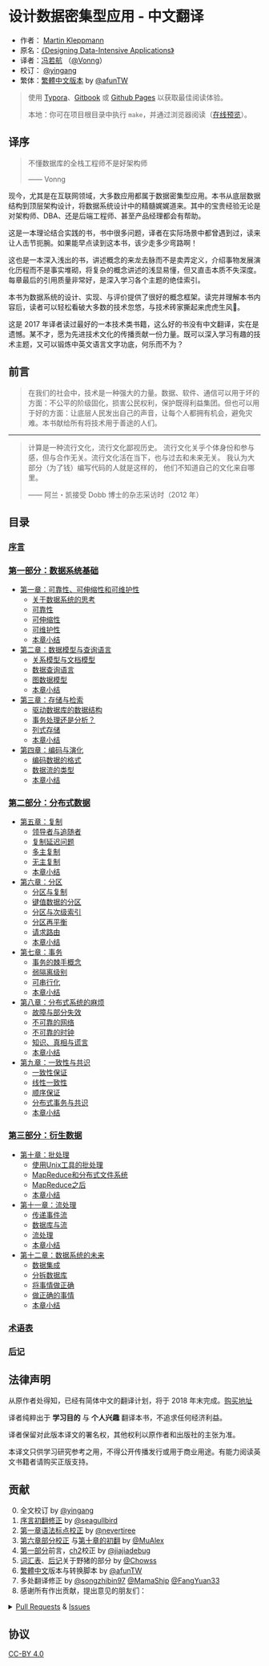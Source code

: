 # 设计数据密集型应用 - 中文翻译

- 作者： [Martin Kleppmann](https://martin.kleppmann.com)
- 原名：[《Designing Data-Intensive Applications》](http://shop.oreilly.com/product/0636920032175.do)
- 译者：[冯若航](https://vonng.com) （[@Vonng](https://vonng.com/en/)）
- 校订： [@yingang](https://github.com/yingang)
- 繁体：[繁體中文版本](zh-tw/README.md) by  [@afunTW](https://github.com/afunTW)


> 使用 [Typora](https://www.typora.io)、[Gitbook](https://vonng.gitbook.io/vonng/) 或 [Github Pages](https://vonng.github.io/ddia) 以获取最佳阅读体验。
>
> 本地：你可在项目根目录中执行 `make`，并通过浏览器阅读（[在线预览](http://ddia.vonng.com/#/)）。

## 译序

> 不懂数据库的全栈工程师不是好架构师
>
> —— Vonng

现今，尤其是在互联网领域，大多数应用都属于数据密集型应用。本书从底层数据结构到顶层架构设计，将数据系统设计中的精髓娓娓道来。其中的宝贵经验无论是对架构师、DBA、还是后端工程师、甚至产品经理都会有帮助。

这是一本理论结合实践的书，书中很多问题，译者在实际场景中都曾遇到过，读来让人击节扼腕。如果能早点读到这本书，该少走多少弯路啊！

这也是一本深入浅出的书，讲述概念的来龙去脉而不是卖弄定义，介绍事物发展演化历程而不是事实堆砌，将复杂的概念讲述的浅显易懂，但又直击本质不失深度。每章最后的引用质量非常好，是深入学习各个主题的绝佳索引。

本书为数据系统的设计、实现、与评价提供了很好的概念框架。读完并理解本书内容后，读者可以轻松看破大多数的技术忽悠，与技术砖家撕起来虎虎生风🤣。

这是 2017 年译者读过最好的一本技术类书籍，这么好的书没有中文翻译，实在是遗憾。某不才，愿为先进技术文化的传播贡献一份力量。既可以深入学习有趣的技术主题，又可以锻炼中英文语言文字功底，何乐而不为？


## 前言

> 在我们的社会中，技术是一种强大的力量。数据、软件、通信可以用于坏的方面：不公平的阶级固化，损害公民权利，保护既得利益集团。但也可以用于好的方面：让底层人民发出自己的声音，让每个人都拥有机会，避免灾难。本书献给所有将技术用于善途的人们。

---------

> 计算是一种流行文化，流行文化鄙视历史。 流行文化关乎个体身份和参与感，但与合作无关。流行文化活在当下，也与过去和未来无关。 我认为大部分（为了钱）编写代码的人就是这样的， 他们不知道自己的文化来自哪里。
>
>  —— 阿兰・凯接受 Dobb 博士的杂志采访时（2012 年）


## 目录

### [序言](preface.md)

### [第一部分：数据系统基础](part-i.md)

* [第一章：可靠性、可伸缩性和可维护性](ch1.md)
    * [关于数据系统的思考](ch1.md#关于数据系统的思考)
    * [可靠性](ch1.md#可靠性)
    * [可伸缩性](ch1.md#可伸缩性)
    * [可维护性](ch1.md#可维护性)
    * [本章小结](ch1.md#本章小结)
* [第二章：数据模型与查询语言](ch2.md)
    * [关系模型与文档模型](ch2.md#关系模型与文档模型)
    * [数据查询语言](ch2.md#数据查询语言)
    * [图数据模型](ch2.md#图数据模型)
    * [本章小结](ch2.md#本章小结)
* [第三章：存储与检索](ch3.md)
    * [驱动数据库的数据结构](ch3.md#驱动数据库的数据结构)
    * [事务处理还是分析？](ch3.md#事务处理还是分析？)
    * [列式存储](ch3.md#列式存储)
    * [本章小结](ch3.md#本章小结)
* [第四章：编码与演化](ch4.md)
    * [编码数据的格式](ch4.md#编码数据的格式)
    * [数据流的类型](ch4.md#数据流的类型)
    * [本章小结](ch4.md#本章小结)

### [第二部分：分布式数据](part-ii.md)

* [第五章：复制](ch5.md)
    * [领导者与追随者](ch5.md#领导者与追随者)
    * [复制延迟问题](ch5.md#复制延迟问题)
    * [多主复制](ch5.md#多主复制)
    * [无主复制](ch5.md#无主复制)
    * [本章小结](ch5.md#本章小结)
* [第六章：分区](ch6.md)
    * [分区与复制](ch6.md#分区与复制)
    * [键值数据的分区](ch6.md#键值数据的分区)
    * [分区与次级索引](ch6.md#分区与次级索引)
    * [分区再平衡](ch6.md#分区再平衡)
    * [请求路由](ch6.md#请求路由)
    * [本章小结](ch6.md#本章小结)
* [第七章：事务](ch7.md)
    * [事务的棘手概念](ch7.md#事务的棘手概念)
    * [弱隔离级别](ch7.md#弱隔离级别)
    * [可串行化](ch7.md#可串行化)
    * [本章小结](ch7.md#本章小结)
* [第八章：分布式系统的麻烦](ch8.md)
    * [故障与部分失效](ch8.md#故障与部分失效)
    * [不可靠的网络](ch8.md#不可靠的网络)
    * [不可靠的时钟](ch8.md#不可靠的时钟)
    * [知识、真相与谎言](ch8.md#知识、真相与谎言)
    * [本章小结](ch8.md#本章小结)
* [第九章：一致性与共识](ch9.md)
    * [一致性保证](ch9.md#一致性保证)
    * [线性一致性](ch9.md#线性一致性)
    * [顺序保证](ch9.md#顺序保证)
    * [分布式事务与共识](ch9.md#分布式事务与共识)
    * [本章小结](ch9.md#本章小结)

### [第三部分：衍生数据](part-iii.md)

* [第十章：批处理](ch10.md)
    * [使用Unix工具的批处理](ch10.md#使用Unix工具的批处理)
    * [MapReduce和分布式文件系统](ch10.md#MapReduce和分布式文件系统)
    * [MapReduce之后](ch10.md#MapReduce之后)
    * [本章小结](ch10.md#本章小结)
* [第十一章：流处理](ch11.md)
    * [传递事件流](ch11.md#传递事件流)
    * [数据库与流](ch11.md#数据库与流)
    * [流处理](ch11.md#流处理)
    * [本章小结](ch11.md#本章小结)
* [第十二章：数据系统的未来](ch12.md)
    * [数据集成](ch12.md#数据集成)
    * [分拆数据库](ch12.md#分拆数据库)
    * [将事情做正确](ch12.md#将事情做正确)
    * [做正确的事情](ch12.md#做正确的事情)
    * [本章小结](ch12.md#本章小结)

### [术语表](glossary.md)

### [后记](colophon.md)


## 法律声明

从原作者处得知，已经有简体中文的翻译计划，将于 2018 年末完成。[购买地址](https://search.jd.com/Search?keyword=设计数据密集型应用)

译者纯粹出于 **学习目的** 与 **个人兴趣** 翻译本书，不追求任何经济利益。

译者保留对此版本译文的署名权，其他权利以原作者和出版社的主张为准。

本译文只供学习研究参考之用，不得公开传播发行或用于商业用途。有能力阅读英文书籍者请购买正版支持。

## 贡献

0. 全文校订 by [@yingang](https://github.com/Vonng/ddia/commits?author=yingang)
1. [序言初翻修正](https://github.com/Vonng/ddia/commit/afb5edab55c62ed23474149f229677e3b42dfc2c) by [@seagullbird](https://github.com/Vonng/ddia/commits?author=seagullbird)
2. [第一章语法标点校正](https://github.com/Vonng/ddia/commit/973b12cd8f8fcdf4852f1eb1649ddd9d187e3644) by [@nevertiree](https://github.com/Vonng/ddia/commits?author=nevertiree)
3. [第六章部分校正](https://github.com/Vonng/ddia/commit/d4eb0852c0ec1e93c8aacc496c80b915bb1e6d48) 与[第十章的初翻](https://github.com/Vonng/ddia/commit/9de8dbd1bfe6fbb03b3bf6c1a1aa2291aed2490e) by [@MuAlex](https://github.com/Vonng/ddia/commits?author=MuAlex) 
4. [第一部分](part-i.md)前言，[ch2](ch2.md)校正 by [@jiajiadebug](https://github.com/Vonng/ddia/commits?author=jiajiadebug)
5. [词汇表](glossary.md)、[后记](colophon.md)关于野猪的部分 by [@Chowss](https://github.com/Vonng/ddia/commits?author=Chowss)
6. [繁體中文](https://github.com/Vonng/ddia/pulls)版本与转换脚本 by [@afunTW](https://github.com/afunTW)
7. 多处翻译修正 by [@songzhibin97](https://github.com/Vonng/ddia/commits?author=songzhibin97) [@MamaShip](https://github.com/Vonng/ddia/commits?author=MamaShip) [@FangYuan33](https://github.com/Vonng/ddia/commits?author=FangYuan33)
8. 感谢所有作出贡献，提出意见的朋友们：

<details>
<summary><a href="https://github.com/Vonng/ddia/pulls">Pull Requests</a> & <a href="https://github.com/Vonng/ddia/issues">Issues</a></summary>

| ISSUE & Pull Requests                          | USER                                                         | Title                                                        |
| ----------------------------------------------- | ------------------------------------------------------------ | ------------------------------------------------------------ |
|  [284](https://github.com/Vonng/ddia/pull/284)  |  [@WAangzE](https://github.com/WAangzE)  |   ch4: 更正一处列表错误  |
|  [283](https://github.com/Vonng/ddia/pull/283)  |  [@WAangzE](https://github.com/WAangzE)  |   ch3: 更正一处错别字  |
|  [282](https://github.com/Vonng/ddia/pull/282)  |  [@WAangzE](https://github.com/WAangzE)  |   ch2: 更正一处公式问题  |
|  [281](https://github.com/Vonng/ddia/pull/281)  |  [@lyuxi99](https://github.com/lyuxi99)  |   更正多处内部链接错误  |
|  [280](https://github.com/Vonng/ddia/pull/280)  |  [@lyuxi99](https://github.com/lyuxi99)  |   ch9: 更正内部链接错误  |
|  [279](https://github.com/Vonng/ddia/issues/279)  |  [@codexvn](https://github.com/codexvn)  |   ch9: 指出公式在 GitHub Pages 显示的问题  |
|  [278](https://github.com/Vonng/ddia/pull/278)  |  [@LJlkdskdjflsa](https://github.com/LJlkdskdjflsa)  |   发现了繁体中文版本中的错误翻译  |
|  [275](https://github.com/Vonng/ddia/pull/275)  |  [@117503445](https://github.com/117503445)  |   更正 LICENSE 链接  |
|  [274](https://github.com/Vonng/ddia/pull/274)  |  [@uncle-lv](https://github.com/uncle-lv)  |   ch7: 修正错别字  |
|  [273](https://github.com/Vonng/ddia/pull/273)  |  [@Sdot-Python](https://github.com/Sdot-Python)  |   ch7: 统一了 write skew 的翻译  |
|  [271](https://github.com/Vonng/ddia/pull/271)  |  [@Makonike](https://github.com/Makonike)  |   ch6: 统一了 rebalancing 的翻译  |
|  [270](https://github.com/Vonng/ddia/pull/270)  |  [@Ynjxsjmh](https://github.com/Ynjxsjmh)  |   ch7: 修正不一致的翻译  |
|  [263](https://github.com/Vonng/ddia/pull/263)  |  [@zydmayday](https://github.com/zydmayday)  |   ch5: 修正译文中的重复单词  |
|  [260](https://github.com/Vonng/ddia/pull/260)  |  [@haifeiWu](https://github.com/haifeiWu)  |   ch4: 修正部分不准确的翻译  |
|  [258](https://github.com/Vonng/ddia/pull/258)  |  [@bestgrc](https://github.com/bestgrc)  |   ch3: 修正一处翻译错误  |
|  [257](https://github.com/Vonng/ddia/pull/257)  |  [@UnderSam](https://github.com/UnderSam)  |   ch8: 修正一处拼写错误  |
|  [256](https://github.com/Vonng/ddia/pull/256)  |  [@AlphaWang](https://github.com/AlphaWang)  |   ch7: 修正“可串行化”相关内容的多处翻译不当  |
|  [255](https://github.com/Vonng/ddia/pull/255)  |  [@AlphaWang](https://github.com/AlphaWang)  |   ch7: 修正“可重复读”相关内容的多处翻译不当  |
|  [253](https://github.com/Vonng/ddia/pull/253)  |  [@AlphaWang](https://github.com/AlphaWang)  |   ch7: 修正“读已提交”相关内容的多处翻译不当  |
|  [246](https://github.com/Vonng/ddia/pull/246)  |  [@derekwu0101](https://github.com/derekwu0101)  |   ch3: 修正繁体中文的转译错误  |
|  [245](https://github.com/Vonng/ddia/pull/245)  |  [@skyran1278](https://github.com/skyran1278)  |   ch12: 修正繁体中文的转译错误  |
|  [244](https://github.com/Vonng/ddia/pull/244)  |  [@Axlgrep](https://github.com/Axlgrep)  |   ch9: 修正不通顺的翻译  |
|  [242](https://github.com/Vonng/ddia/pull/242)  |  [@lynkeib](https://github.com/lynkeib)  |   ch9: 修正不通顺的翻译  |
|  [241](https://github.com/Vonng/ddia/pull/241)  |  [@lynkeib](https://github.com/lynkeib)  |   ch8: 修正不正确的公式格式  |
|  [240](https://github.com/Vonng/ddia/pull/240)  |  [@8da2k](https://github.com/8da2k)  |   ch9: 修正不通顺的翻译  |
|  [239](https://github.com/Vonng/ddia/pull/239)  |  [@BeBraveBeCurious](https://github.com/BeBraveBeCurious)  |   ch7: 修正不一致的翻译  |
|  [237](https://github.com/Vonng/ddia/pull/237)  |  [@zhangnew](https://github.com/zhangnew)  |   ch3: 修正错误的图片链接  |
|  [229](https://github.com/Vonng/ddia/pull/229)  |  [@lis186](https://github.com/lis186)  |   指出繁体中文的转译错误：复杂  |
|  [226](https://github.com/Vonng/ddia/pull/226)  |  [@chroming](https://github.com/chroming)  |   ch1: 修正导航栏中的章节名称  |
|  [220](https://github.com/Vonng/ddia/pull/220)  |  [@skyran1278](https://github.com/skyran1278)  |   ch9: 修正线性一致的繁体中文翻译  |
|  [194](https://github.com/Vonng/ddia/pull/194)  |  [@BeBraveBeCurious](https://github.com/BeBraveBeCurious)  |   ch4: 修正错误的翻译  |
|  [193](https://github.com/Vonng/ddia/pull/193)  |  [@BeBraveBeCurious](https://github.com/BeBraveBeCurious)  |   ch4: 优化译文  |
|  [192](https://github.com/Vonng/ddia/pull/192)  |  [@BeBraveBeCurious](https://github.com/BeBraveBeCurious)  |   ch4: 修正不一致和不通顺的翻译  |
|  [190](https://github.com/Vonng/ddia/pull/190)  |  [@Pcrab](https://github.com/Pcrab)  |   ch1: 修正不准确的翻译  |
|  [187](https://github.com/Vonng/ddia/pull/187)  |  [@narojay](https://github.com/narojay)  |   ch9: 修正生硬的翻译  |
|  [186](https://github.com/Vonng/ddia/pull/186)  |  [@narojay](https://github.com/narojay)  |   ch8: 修正错别字  |
|  [185](https://github.com/Vonng/ddia/issues/185)  |  [@8da2k](https://github.com/8da2k)  |   指出小标题跳转的问题  |
|  [184](https://github.com/Vonng/ddia/pull/184)  |  [@DavidZhiXing](https://github.com/DavidZhiXing)  |   ch10: 修正失效的网址  |
|  [183](https://github.com/Vonng/ddia/pull/183)  |  [@OneSizeFitsQuorum](https://github.com/OneSizeFitsQuorum)  |   ch8: 修正错别字  |
|  [182](https://github.com/Vonng/ddia/issues/182)  |  [@lroolle](https://github.com/lroolle)  |   建议docsify的主题风格  |
|  [181](https://github.com/Vonng/ddia/pull/181)  |  [@YunfengGao](https://github.com/YunfengGao)  |   ch2: 修正翻译错误  |
|  [180](https://github.com/Vonng/ddia/pull/180)  |  [@skyran1278](https://github.com/skyran1278)  |   ch3: 指出繁体中文的转译错误  |
|  [177](https://github.com/Vonng/ddia/pull/177)  |  [@exzhawk](https://github.com/exzhawk)  |   支持 Github Pages 里的公式显示  |
|  [176](https://github.com/Vonng/ddia/pull/176)  |  [@haifeiWu](https://github.com/haifeiWu)  |   ch2: 语义网相关翻译更正  |
|  [175](https://github.com/Vonng/ddia/pull/175)  |  [@cwr31](https://github.com/cwr31)  |   ch7: 不变式相关翻译更正  |
|  [174](https://github.com/Vonng/ddia/pull/174)  |  [@BeBraveBeCurious](https://github.com/BeBraveBeCurious)  |   README & preface: 更正不正确的中文用词和标点符号  |
|  [173](https://github.com/Vonng/ddia/pull/173)  |  [@ZvanYang](https://github.com/ZvanYang)  |   ch12: 修正不完整的翻译  |
|  [171](https://github.com/Vonng/ddia/pull/171)  |  [@ZvanYang](https://github.com/ZvanYang)  |   ch12: 修正重复的译文  |
|  [169](https://github.com/Vonng/ddia/pull/169)  |  [@ZvanYang](https://github.com/ZvanYang)  |   ch12: 更正不太通顺的翻译  |
|  [166](https://github.com/Vonng/ddia/pull/166)  |  [@bp4m4h94](https://github.com/bp4m4h94)  |   ch1: 发现错误的文献索引  |
|  [164](https://github.com/Vonng/ddia/pull/164)  |  [@DragonDriver](https://github.com/DragonDriver)  |   preface: 更正错误的标点符号  |
|  [163](https://github.com/Vonng/ddia/pull/163)  |  [@llmmddCoder](https://github.com/llmmddCoder)  |   ch1: 更正错误字  |
|  [160](https://github.com/Vonng/ddia/pull/160)  |  [@Zhayhp](https://github.com/Zhayhp)  |   ch2: 建议将 network model 翻译为网状模型  |
|  [159](https://github.com/Vonng/ddia/pull/159)  |  [@1ess](https://github.com/1ess)  |   ch4: 更正错误字  |
|  [157](https://github.com/Vonng/ddia/pull/157)  |  [@ZvanYang](https://github.com/ZvanYang)  |   ch7: 更正不太通顺的翻译  |
|  [155](https://github.com/Vonng/ddia/pull/155)  |  [@ZvanYang](https://github.com/ZvanYang)  |   ch7: 更正不太通顺的翻译  |
|  [153](https://github.com/Vonng/ddia/pull/153)  |  [@DavidZhiXing](https://github.com/DavidZhiXing)  |   ch9: 修正缩略图的错别字  |
|  [152](https://github.com/Vonng/ddia/pull/152)  |  [@ZvanYang](https://github.com/ZvanYang)  |   ch7: 除重->去重  |
|  [151](https://github.com/Vonng/ddia/pull/151)  |  [@ZvanYang](https://github.com/ZvanYang)  |   ch5: 修订sibling相关的翻译  |
|  [147](https://github.com/Vonng/ddia/pull/147)  |  [@ZvanYang](https://github.com/ZvanYang)  |   ch5: 更正一处不准确的翻译  |
|  [145](https://github.com/Vonng/ddia/pull/145)  |  [@Hookey](https://github.com/Hookey)  |   识别了当前简繁转译过程中处理不当的地方，暂通过转换脚本规避  |
|  [144](https://github.com/Vonng/ddia/issues/144)  |  [@secret4233](https://github.com/secret4233)  |   ch7: 不翻译`next-key locking`  |
|  [143](https://github.com/Vonng/ddia/issues/143)  |  [@imcheney](https://github.com/imcheney)  |   ch3: 更新残留的机翻段落  |
|  [142](https://github.com/Vonng/ddia/issues/142)  |  [@XIJINIAN](https://github.com/XIJINIAN)  |   建议去除段首的制表符  |
|  [141](https://github.com/Vonng/ddia/issues/141)  |  [@Flyraty](https://github.com/Flyraty)  |   ch5: 发现一处错误格式的章节引用  |
|  [140](https://github.com/Vonng/ddia/pull/140)  |  [@Bowser1704](https://github.com/Bowser1704)  |   ch5: 修正章节Summary中多处不通顺的翻译  |
|  [139](https://github.com/Vonng/ddia/pull/139)  |  [@Bowser1704](https://github.com/Bowser1704)  |   ch2&ch3: 修正多处不通顺的或错误的翻译  |
|  [137](https://github.com/Vonng/ddia/pull/137)  |  [@fuxuemingzhu](https://github.com/fuxuemingzhu)  |   ch5&ch6: 优化多处不通顺的或错误的翻译  |
|  [134](https://github.com/Vonng/ddia/pull/134)  |  [@fuxuemingzhu](https://github.com/fuxuemingzhu)  |   ch4: 优化多处不通顺的或错误的翻译  |
|  [133](https://github.com/Vonng/ddia/pull/133)  |  [@fuxuemingzhu](https://github.com/fuxuemingzhu)  |   ch3: 优化多处错误的或不通顺的翻译  |
|  [132](https://github.com/Vonng/ddia/pull/132)  |  [@fuxuemingzhu](https://github.com/fuxuemingzhu)  |   ch3: 优化一处容易产生歧义的翻译  |
|  [131](https://github.com/Vonng/ddia/pull/131)  |  [@rwwg4](https://github.com/rwwg4)  |   ch6: 修正两处错误的翻译  |
|  [129](https://github.com/Vonng/ddia/pull/129)  |  [@anaer](https://github.com/anaer)  |   ch4: 修正两处强调文本和四处代码变量名称  |
|  [128](https://github.com/Vonng/ddia/pull/128)  |  [@meilin96](https://github.com/meilin96)  |   ch5: 修正一处错误的引用  |
|  [126](https://github.com/Vonng/ddia/pull/126)  |  [@cwr31](https://github.com/cwr31)  |   ch10: 修正一处错误的翻译（功能 -> 函数）  |
|  [125](https://github.com/Vonng/ddia/pull/125)  |  [@dch1228](https://github.com/dch1228)  |   ch2: 优化 how best 的翻译（如何以最佳方式）  |
|  [123](https://github.com/Vonng/ddia/pull/123)  |  [@yingang](https://github.com/yingang)  |   translation updates (chapter 9, TOC in readme, glossary, etc.)  |
|  [121](https://github.com/Vonng/ddia/pull/121)  |  [@yingang](https://github.com/yingang)  |   translation updates (chapter 5 to chapter 8)  |
|  [120](https://github.com/Vonng/ddia/pull/120)  |  [@jiong-han](https://github.com/jiong-han)  |   Typo fix: 呲之以鼻 -> 嗤之以鼻  |
|  [119](https://github.com/Vonng/ddia/pull/119)  |  [@cclauss](https://github.com/cclauss)  |   Streamline file operations in convert()  |
|  [118](https://github.com/Vonng/ddia/pull/118)  |  [@yingang](https://github.com/yingang)  |   translation updates (chapter 2 to chapter 4)  |
|  [117](https://github.com/Vonng/ddia/pull/117)  |  [@feeeei](https://github.com/feeeei)  |   统一每章的标题格式  |
|  [115](https://github.com/Vonng/ddia/pull/115)  |  [@NageNalock](https://github.com/NageNalock)  |   第七章病句修改: 重复词语  |
|  [114](https://github.com/Vonng/ddia/pull/114)  |  [@Sunt-ing](https://github.com/Sunt-ing)  |   Update README.md: correct the book name  |
|  [113](https://github.com/Vonng/ddia/pull/113)  |  [@lpxxn](https://github.com/lpxxn)  |   修改语句  |
|  [112](https://github.com/Vonng/ddia/pull/112)  |  [@ibyte2011](https://github.com/ibyte2011)  |   Update ch9.md  |
|  [110](https://github.com/Vonng/ddia/pull/110)  |  [@lpxxn](https://github.com/lpxxn)  |   读已写入数据  |
|  [107](https://github.com/Vonng/ddia/pull/107)  |  [@abbychau](https://github.com/abbychau)  |   單調鐘和好死还是赖活着  |
|  [106](https://github.com/Vonng/ddia/pull/106)  |  [@enochii](https://github.com/enochii)  |   typo in ch2: fix braces typo  |
|  [105](https://github.com/Vonng/ddia/pull/105)  |  [@LiminCode](https://github.com/LiminCode)  |   Chronicle translation error  |
|  [104](https://github.com/Vonng/ddia/pull/104)  |  [@Sunt-ing](https://github.com/Sunt-ing)  |   several advice for better translation  |
|  [103](https://github.com/Vonng/ddia/pull/103)  |  [@Sunt-ing](https://github.com/Sunt-ing)  |   typo in ch4: should be 完成 rather than 完全  |
|  [102](https://github.com/Vonng/ddia/pull/102)  |  [@Sunt-ing](https://github.com/Sunt-ing)  |   ch4: better-translation: 扼杀 → 破坏  |
|  [101](https://github.com/Vonng/ddia/pull/101)  |  [@Sunt-ing](https://github.com/Sunt-ing)  |   typo in Ch4: should be "改变" rathr than "盖面"  |
|  [100](https://github.com/Vonng/ddia/pull/100)  |  [@LiminCode](https://github.com/LiminCode)  |   fix missing translation  |
|  [99 ](https://github.com/Vonng/ddia/pull/99)  |  [@mrdrivingduck](https://github.com/mrdrivingduck)  |   ch6: fix the word rebalancing  |
|  [98 ](https://github.com/Vonng/ddia/pull/98)  |  [@jacklightChen](https://github.com/jacklightChen)  |   fix ch7.md: fix wrong references  |
|  [97 ](https://github.com/Vonng/ddia/pull/97)  |  [@jenac](https://github.com/jenac)  |   96  |
|  [96 ](https://github.com/Vonng/ddia/pull/96)  |  [@PragmaTwice](https://github.com/PragmaTwice)  |   ch2: fix typo about 'may or may not be'  |
|  [95 ](https://github.com/Vonng/ddia/pull/95)  |  [@EvanMu96](https://github.com/EvanMu96)  |   fix translation of "the battle cry" in ch5  |
|  [94 ](https://github.com/Vonng/ddia/pull/94)  |  [@kemingy](https://github.com/kemingy)  |   ch6: fix markdown and punctuations  |
|  [93 ](https://github.com/Vonng/ddia/pull/93)  |  [@kemingy](https://github.com/kemingy)  |   ch5: fix markdown and some typos  |
|  [92 ](https://github.com/Vonng/ddia/pull/92)  |  [@Gilbert1024](https://github.com/Gilbert1024)  |   Merge pull request #1 from Vonng/master  |
|  [88 ](https://github.com/Vonng/ddia/pull/88)  |  [@kemingy](https://github.com/kemingy)  |   fix typo for ch1, ch2, ch3, ch4  |
|  [87 ](https://github.com/Vonng/ddia/pull/87)  |  [@wynn5a](https://github.com/wynn5a)  |   Update ch3.md  |
|  [86 ](https://github.com/Vonng/ddia/pull/86)  |  [@northmorn](https://github.com/northmorn)  |   Update ch1.md  |
|  [85 ](https://github.com/Vonng/ddia/pull/85)  |  [@sunbuhui](https://github.com/sunbuhui)  |   fix ch2.md: fix ch2 ambiguous translation  |
|  [84 ](https://github.com/Vonng/ddia/pull/84)  |  [@ganler](https://github.com/ganler)  |   Fix translation: use up  |
|  [83 ](https://github.com/Vonng/ddia/pull/83)  |  [@afunTW](https://github.com/afunTW)  |   Using OpenCC to convert from zh-cn to zh-tw  |
|  [82 ](https://github.com/Vonng/ddia/pull/82)  |  [@kangni](https://github.com/kangni)  |   fix gitbook url  |
|  [78 ](https://github.com/Vonng/ddia/pull/78)  |  [@hanyu2](https://github.com/hanyu2)  |   Fix unappropriated translation  |
|  [77 ](https://github.com/Vonng/ddia/pull/77)  |  [@Ozarklake](https://github.com/Ozarklake)  |   fix typo  |
|  [75 ](https://github.com/Vonng/ddia/pull/75)  |  [@2997ms](https://github.com/2997ms)  |   Fix typo  |
|  [74 ](https://github.com/Vonng/ddia/pull/74)  |  [@2997ms](https://github.com/2997ms)  |   Update ch9.md  |
|  [70 ](https://github.com/Vonng/ddia/pull/70)  |  [@2997ms](https://github.com/2997ms)  |   Update ch7.md  |
|  [67 ](https://github.com/Vonng/ddia/pull/67)  |  [@jiajiadebug](https://github.com/jiajiadebug)  |   fix issues in ch2 - ch9 and glossary  |
|  [66 ](https://github.com/Vonng/ddia/pull/66)  |  [@blindpirate](https://github.com/blindpirate)  |   Fix typo  |
|  [63 ](https://github.com/Vonng/ddia/pull/63)  |  [@haifeiWu](https://github.com/haifeiWu)  |   Update ch10.md  |
|  [62 ](https://github.com/Vonng/ddia/pull/62)  |  [@ych](https://github.com/ych)  |   fix ch1.md typesetting problem  |
|  [61 ](https://github.com/Vonng/ddia/pull/61)  |  [@xianlaioy](https://github.com/xianlaioy)  |   docs:钟-->种，去掉ou  |
|  [60 ](https://github.com/Vonng/ddia/pull/60)  |  [@Zombo1296](https://github.com/Zombo1296)  |   否则 -> 或者  |
|  [59 ](https://github.com/Vonng/ddia/pull/59)  |  [@AlexanderMisel](https://github.com/AlexanderMisel)  |   呼叫->调用，显着->显著  |
|  [58 ](https://github.com/Vonng/ddia/pull/58)  |  [@ibyte2011](https://github.com/ibyte2011)  |   Update ch8.md  |
|  [55 ](https://github.com/Vonng/ddia/pull/55)  |  [@saintube](https://github.com/saintube)  |   ch8: 修改链接错误  |
|  [54 ](https://github.com/Vonng/ddia/pull/54)  |  [@Panmax](https://github.com/Panmax)  |   Update ch2.md  |
|  [53 ](https://github.com/Vonng/ddia/pull/53)  |  [@ibyte2011](https://github.com/ibyte2011)  |   Update ch9.md  |
|  [52 ](https://github.com/Vonng/ddia/pull/52)  |  [@hecenjie](https://github.com/hecenjie)  |   Update ch1.md  |
|  [51 ](https://github.com/Vonng/ddia/pull/51)  |  [@latavin243](https://github.com/latavin243)  |   fix 修正ch3 ch4几处翻译  |
|  [50 ](https://github.com/Vonng/ddia/pull/50)  |  [@AlexZFX](https://github.com/AlexZFX)  |   几个疏漏和格式错误  |
|  [49 ](https://github.com/Vonng/ddia/pull/49)  |  [@haifeiWu](https://github.com/haifeiWu)  |   Update ch1.md  |
|  [48 ](https://github.com/Vonng/ddia/pull/48)  |  [@scaugrated](https://github.com/scaugrated)  |   fix typo  |
|  [47 ](https://github.com/Vonng/ddia/pull/47)  |  [@lzwill](https://github.com/lzwill)  |   Fixed typos in ch2  |
|  [45 ](https://github.com/Vonng/ddia/pull/45)  |  [@zenuo](https://github.com/zenuo)  |   删除一个多余的右括号  |
|  [44 ](https://github.com/Vonng/ddia/pull/44)  |  [@akxxsb](https://github.com/akxxsb)  |   修正第七章底部链接错误  |
|  [43 ](https://github.com/Vonng/ddia/pull/43)  |  [@baijinping](https://github.com/baijinping)  |   "更假简单"->"更加简单"  |
|  [42 ](https://github.com/Vonng/ddia/pull/42)  |  [@tisonkun](https://github.com/tisonkun)  |   修复 ch1 中的无序列表格式  |
|  [38 ](https://github.com/Vonng/ddia/pull/38)  |  [@renjie-c](https://github.com/renjie-c)  |   纠正多处的翻译小错误  |
|  [37 ](https://github.com/Vonng/ddia/pull/37)  |  [@tankilo](https://github.com/tankilo)  |   fix translation mistakes in ch4.md   |
|  [36 ](https://github.com/Vonng/ddia/pull/36)  |  [@wwek](https://github.com/wwek)  |   1.修复多个链接错误 2.名词优化修订 3.错误修订  |
|  [35 ](https://github.com/Vonng/ddia/pull/35)  |  [@wwek](https://github.com/wwek)  |   fix ch7.md  to ch8.md  link error  |
|  [34 ](https://github.com/Vonng/ddia/pull/34)  |  [@wwek](https://github.com/wwek)  |   Merge pull request #1 from Vonng/master  |
|  [33 ](https://github.com/Vonng/ddia/pull/33)  |  [@wwek](https://github.com/wwek)  |   fix part-ii.md link error  |
|  [32 ](https://github.com/Vonng/ddia/pull/32)  |  [@JCYoky](https://github.com/JCYoky)  |   Update ch2.md  |
|  [31 ](https://github.com/Vonng/ddia/pull/31)  |  [@elsonLee](https://github.com/elsonLee)  |   Update ch7.md  |
|  [26 ](https://github.com/Vonng/ddia/pull/26)  |  [@yjhmelody](https://github.com/yjhmelody)  |   修复一些明显错误  |
|  [25 ](https://github.com/Vonng/ddia/pull/25)  |  [@lqbilbo](https://github.com/lqbilbo)  |   修复链接错误  |
|  [24 ](https://github.com/Vonng/ddia/pull/24)  |  [@artiship](https://github.com/artiship)  |   修改词语顺序  |
|  [23 ](https://github.com/Vonng/ddia/pull/23)  |  [@artiship](https://github.com/artiship)  |   修正错别字  |
|  [22 ](https://github.com/Vonng/ddia/pull/22)  |  [@artiship](https://github.com/artiship)  |   纠正翻译错误  |
|  [21 ](https://github.com/Vonng/ddia/pull/21)  |  [@zhtisi](https://github.com/zhtisi)  |    修正目录和本章标题不符的情况  |
|  [20 ](https://github.com/Vonng/ddia/pull/20)  |  [@rentiansheng](https://github.com/rentiansheng)  |   Update ch7.md  |
|  [19 ](https://github.com/Vonng/ddia/pull/19)  |  [@LHRchina](https://github.com/LHRchina)  |   修复语句小bug  |
|  [16 ](https://github.com/Vonng/ddia/pull/16)  |  [@MuAlex](https://github.com/MuAlex)  |   Master  |
|  [15 ](https://github.com/Vonng/ddia/pull/15)  |  [@cg-zhou](https://github.com/cg-zhou)  |   Update translation progress  |
|  [14 ](https://github.com/Vonng/ddia/pull/14)  |  [@cg-zhou](https://github.com/cg-zhou)  |   Translate glossary  |
|  [13 ](https://github.com/Vonng/ddia/pull/13)  |  [@cg-zhou](https://github.com/cg-zhou)  |   详细修改了后记中和印度野猪相关的描述  |
|  [12 ](https://github.com/Vonng/ddia/pull/12)  |  [@ibyte2011](https://github.com/ibyte2011)  |   修改了部分翻译  |
|  [11 ](https://github.com/Vonng/ddia/pull/11)  |  [@jiajiadebug](https://github.com/jiajiadebug)  |   ch2 100%  |
|  [10 ](https://github.com/Vonng/ddia/pull/10)  |  [@jiajiadebug](https://github.com/jiajiadebug)  |   ch2 20%  |
|  [9  ](https://github.com/Vonng/ddia/pull/9)  |  [@jiajiadebug](https://github.com/jiajiadebug)  |   Preface, ch1, part-i translation minor fixes  |
|  [7  ](https://github.com/Vonng/ddia/pull/7)  |  [@MuAlex](https://github.com/MuAlex)  |   Ch6 translation pull request  |
|  [6  ](https://github.com/Vonng/ddia/pull/6)  |  [@MuAlex](https://github.com/MuAlex)  |   Ch6 change version1  |
|  [5  ](https://github.com/Vonng/ddia/pull/5)  |  [@nevertiree](https://github.com/nevertiree)  |   Chapter 01语法微调  |
|  [2  ](https://github.com/Vonng/ddia/pull/2)  |  [@seagullbird](https://github.com/seagullbird)  |   序言初翻  |
</details>


## 协议

[CC-BY 4.0](https://github.com/Vonng/ddia/blob/master/LICENSE)
